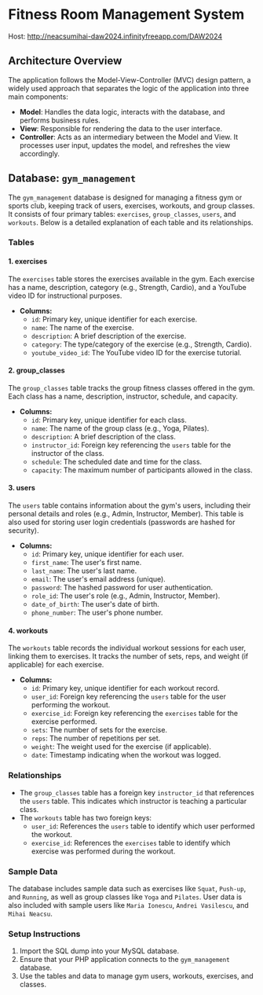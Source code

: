 # Fitness Room Management System
Host: http://neacsumihai-daw2024.infinityfreeapp.com/DAW2024
## Architecture Overview

The application follows the Model-View-Controller (MVC) design pattern, a widely used approach that separates the logic of the application into three main components:

- **Model**: Handles the data logic, interacts with the database, and performs business rules.
- **View**: Responsible for rendering the data to the user interface.
- **Controller**: Acts as an intermediary between the Model and View. It processes user input, updates the model, and refreshes the view accordingly.
## Database: `gym_management`

The `gym_management` database is designed for managing a fitness gym or sports club, keeping track of users, exercises, workouts, and group classes. It consists of four primary tables: `exercises`, `group_classes`, `users`, and `workouts`. Below is a detailed explanation of each table and its relationships.

### Tables

#### 1. **exercises**
The `exercises` table stores the exercises available in the gym. Each exercise has a name, description, category (e.g., Strength, Cardio), and a YouTube video ID for instructional purposes.

- **Columns:**
  - `id`: Primary key, unique identifier for each exercise.
  - `name`: The name of the exercise.
  - `description`: A brief description of the exercise.
  - `category`: The type/category of the exercise (e.g., Strength, Cardio).
  - `youtube_video_id`: The YouTube video ID for the exercise tutorial.

#### 2. **group_classes**
The `group_classes` table tracks the group fitness classes offered in the gym. Each class has a name, description, instructor, schedule, and capacity.

- **Columns:**
  - `id`: Primary key, unique identifier for each class.
  - `name`: The name of the group class (e.g., Yoga, Pilates).
  - `description`: A brief description of the class.
  - `instructor_id`: Foreign key referencing the `users` table for the instructor of the class.
  - `schedule`: The scheduled date and time for the class.
  - `capacity`: The maximum number of participants allowed in the class.

#### 3. **users**
The `users` table contains information about the gym's users, including their personal details and roles (e.g., Admin, Instructor, Member). This table is also used for storing user login credentials (passwords are hashed for security).

- **Columns:**
  - `id`: Primary key, unique identifier for each user.
  - `first_name`: The user's first name.
  - `last_name`: The user's last name.
  - `email`: The user's email address (unique).
  - `password`: The hashed password for user authentication.
  - `role_id`: The user's role (e.g., Admin, Instructor, Member).
  - `date_of_birth`: The user's date of birth.
  - `phone_number`: The user's phone number.

#### 4. **workouts**
The `workouts` table records the individual workout sessions for each user, linking them to exercises. It tracks the number of sets, reps, and weight (if applicable) for each exercise.

- **Columns:**
  - `id`: Primary key, unique identifier for each workout record.
  - `user_id`: Foreign key referencing the `users` table for the user performing the workout.
  - `exercise_id`: Foreign key referencing the `exercises` table for the exercise performed.
  - `sets`: The number of sets for the exercise.
  - `reps`: The number of repetitions per set.
  - `weight`: The weight used for the exercise (if applicable).
  - `date`: Timestamp indicating when the workout was logged.

### Relationships

- The `group_classes` table has a foreign key `instructor_id` that references the `users` table. This indicates which instructor is teaching a particular class.
- The `workouts` table has two foreign keys:
  - `user_id`: References the `users` table to identify which user performed the workout.
  - `exercise_id`: References the `exercises` table to identify which exercise was performed during the workout.

### Sample Data
The database includes sample data such as exercises like `Squat`, `Push-up`, and `Running`, as well as group classes like `Yoga` and `Pilates`. User data is also included with sample users like `Maria Ionescu`, `Andrei Vasilescu`, and `Mihai Neacsu`.

### Setup Instructions

1. Import the SQL dump into your MySQL database.
2. Ensure that your PHP application connects to the `gym_management` database.
3. Use the tables and data to manage gym users, workouts, exercises, and classes.

